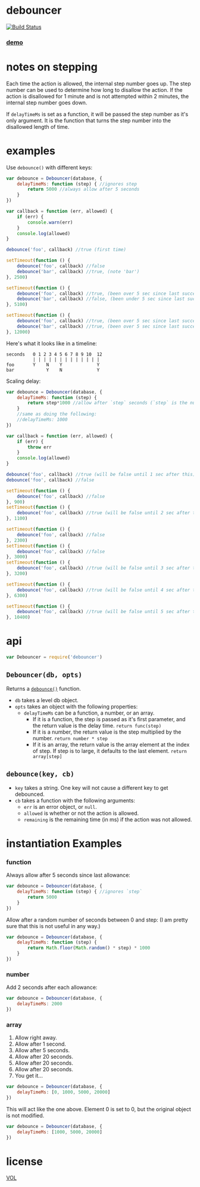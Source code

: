 debouncer
=============

[![Build Status](https://travis-ci.org/ArtskydJ/debouncer.svg)](https://travis-ci.org/ArtskydJ/debouncer)

### [demo](http://artskydj.github.io/debouncer/)

# notes on stepping

Each time the action is allowed, the internal step number goes up. The step number can be used to determine how long to disallow the action. If the action is disallowed for 1 minute and is not attempted within 2 minutes, the internal step number goes down.

If `delayTimeMs` is set as a function, it will be passed the step number as it's only argument. It is the function that turns the step number into the disallowed length of time.

# examples

Use `debounce()` with different keys:

```js
var debounce = Debouncer(database, {
	delayTimeMs: function (step) { //ignores step
		return 5000 //always allow after 5 seconds
	}
})

var callback = function (err, allowed) {
	if (err) {
		console.warn(err)
	}
	console.log(allowed)
}

debounce('foo', callback) //true (first time)

setTimeout(function () {
	debounce('foo', callback) //false
	debounce('bar', callback) //true, (note 'bar')
}, 2500)

setTimeout(function () {
	debounce('foo', callback) //true, (been over 5 sec since last success)
	debounce('bar', callback) //false, (been under 5 sec since last success)
}, 5100)

setTimeout(function () {
	debounce('foo', callback) //true, (been over 5 sec since last success)
	debounce('bar', callback) //true, (been over 5 sec since last success)
}, 12000)
```
Here's what it looks like in a timeline:
```
seconds   0 1 2 3 4 5 6 7 8 9 10  12
          | | | | | | | | | | | | |
foo       Y    N    Y             Y
bar            Y    N             Y
```

Scaling delay:

```js
var debounce = Debouncer(database, {
	delayTimeMs: function (step) {
		return step*1000 //allow after `step` seconds (`step` is the number of successes)
	}
	//same as doing the following:
	//delayTimeMs: 1000
})

var callback = function (err, allowed) {
	if (err) {
		throw err
	}
	console.log(allowed)
}

debounce('foo', callback) //true (will be false until 1 sec after this)
debounce('foo', callback) //false

setTimeout(function () {
	debounce('foo', callback) //false
}, 900)
setTimeout(function () {
	debounce('foo', callback) //true (will be false until 2 sec after this)
}, 1100)

setTimeout(function () {
	debounce('foo', callback) //false
}, 2300)
setTimeout(function () {
	debounce('foo', callback) //false
}, 3000)
setTimeout(function () {
	debounce('foo', callback) //true (will be false until 3 sec after this)
}, 3200)

setTimeout(function () {
	debounce('foo', callback) //true (will be false until 4 sec after this)
}, 6300)

setTimeout(function () {
	debounce('foo', callback) //true (will be false until 5 sec after this)
}, 10400)
```

# api

```js
var Debouncer = require('debouncer')
```

## `Debouncer(db, opts)`

Returns a [`debounce()`](#debouncekey-cb) function.

- `db` takes a level db object.
- `opts` takes an object with the following properties:
	- `delayTimeMs` can be a function, a number, or an array.
		- If it is a function, the step is passed as it's first parameter, and the return value is the delay time. `return func(step)`
		- If it is a number, the return value is the step multiplied by the number. `return number * step`
		- If it is an array, the return value is the array element at the index of step. If step is to large, it defaults to the last element. `return array[step]`

## `debounce(key, cb)`

- `key` takes a string. One key will not cause a different key to get debounced.
- `cb` takes a function with the following arguments:
	- `err` is an error object, or `null`.
	- `allowed` is whether or not the action is allowed.
	- `remaining` is the remaining time (in ms) if the action was not allowed.

# instantiation Examples

### function

Always allow after 5 seconds since last allowance:

```js
var debounce = Debouncer(database, {
	delayTimeMs: function (step) { //ignores `step`
		return 5000
	}
})
```

Allow after a random number of seconds between 0 and step: (I am pretty sure that this is not useful in any way.)

```js
var debounce = Debouncer(database, {
	delayTimeMs: function (step) {
		return Math.floor(Math.random() * step) * 1000
	}
})

```

### number

Add 2 seconds after each allowance:

```js
var debounce = Debouncer(database, {
	delayTimeMs: 2000
})
```

### array

1. Allow right away.
2. Allow after 1 second.
3. Allow after 5 seconds.
4. Allow after 20 seconds.
5. Allow after 20 seconds.
6. Allow after 20 seconds.
7. You get it...

```js
var debounce = Debouncer(database, {
	delayTimeMs: [0, 1000, 5000, 20000]
})
```

This will act like the one above. Element 0 is set to 0, but the original object is not modified.

```js
var debounce = Debouncer(database, {
	delayTimeMs: [1000, 5000, 20000]
})
```

# license

[VOL](http://veryopenlicense.com)

